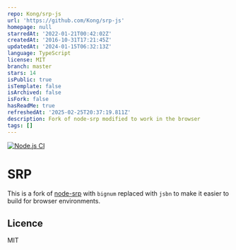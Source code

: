 ```yaml
---
repo: Kong/srp-js
url: 'https://github.com/Kong/srp-js'
homepage: null
starredAt: '2022-01-21T00:42:02Z'
createdAt: '2016-10-31T17:21:45Z'
updatedAt: '2024-01-15T06:32:13Z'
language: TypeScript
license: MIT
branch: master
stars: 14
isPublic: true
isTemplate: false
isArchived: false
isFork: false
hasReadMe: true
refreshedAt: '2025-02-25T20:37:19.811Z'
description: Fork of node-srp modified to work in the browser
tags: []
---
```


[![Node.js CI](https://github.com/Kong/srp-js/actions/workflows/node.js.yml/badge.svg)](https://github.com/Kong/srp-js/actions/workflows/node.js.yml)

# SRP

This is a fork of [node-srp](https://github.com/mozilla/node-srp) with
`bignum` replaced with `jsbn` to make it easier to build for browser
environments.

## Licence

MIT
